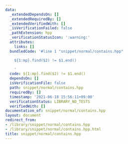 ```yaml
---
data:
  _extendedDependsOn: []
  _extendedRequiredBy: []
  _extendedVerifiedWith: []
  _isVerificationFailed: false
  _pathExtension: hpp
  _verificationStatusIcon: ':warning:'
  attributes:
    links: []
  bundledCode: '#line 1 "snippet/normal/contains.hpp"

    ${1:mp}.find($2) != $1.end()

    '
  code: ${1:mp}.find($2) != $1.end()
  dependsOn: []
  isVerificationFile: false
  path: snippet/normal/contains.hpp
  requiredBy: []
  timestamp: '2021-06-18 15:56:11+09:00'
  verificationStatus: LIBRARY_NO_TESTS
  verifiedWith: []
documentation_of: snippet/normal/contains.hpp
layout: document
redirect_from:
- /library/snippet/normal/contains.hpp
- /library/snippet/normal/contains.hpp.html
title: snippet/normal/contains.hpp
---
```

